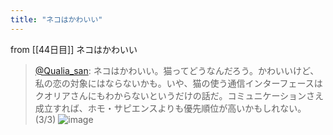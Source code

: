 ```yaml
---
title: "ネコはかわいい"
---
```


from [[44日目]]
ネコはかわいい
> [@Qualia_san](https://twitter.com/Qualia_san/status/1601234789998395392?s=20&t=AI68mAQeEw9z1HM-qy6hQA): ネコはかわいい。猫ってどうなんだろう。かわいいけど、私の恋の対象にはならないかも。いや、猫の使う通信インターフェースはクオリアさんにもわからないというだけの話だ。コミュニケーションさえ成立すれば、ホモ・サピエンスよりも優先順位が高いかもしれない。(3/3)
> ![image](https://pbs.twimg.com/media/Fji6cXwaEAAAPIN.png)
